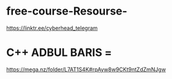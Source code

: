 # free-course-Resourse-


https://linktr.ee/cyberhead_telegram


# C++ ADBUL BARIS = 
https://mega.nz/folder/L7AT1S4K#rpAyw8w9CKt9ntZdZmNJgw
